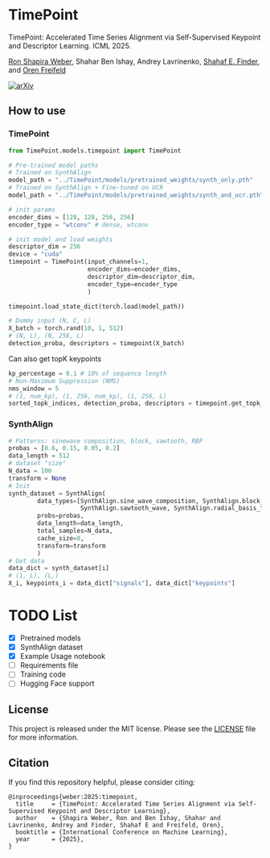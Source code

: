 # TimePoint
TimePoint: Accelerated Time Series Alignment via Self-Supervised Keypoint and Descriptor Learning. ICML 2025.

[Ron Shapira Weber](https://ronshapiraweber.github.io/), Shahar Ben Ishay, Andrey Lavrinenko, [Shahaf E. Finder](https://shahaffind.github.io/), and [Oren Freifeld](https://www.cs.bgu.ac.il/~orenfr/)

[![arXiv](https://img.shields.io/badge/arXiv-2505.23475-b31b1b.svg?style=flat)](https://arxiv.org/abs/2505.23475)


## How to use
### TimePoint

```python
from TimePoint.models.timepoint import TimePoint

# Pre-trained model paths
# Trained on SynthAlign 
model_path = "../TimePoint/models/pretrained_weights/synth_only.pth"
# Trained on SynthAlign + Fine-tuned on UCR
model_path = "../TimePoint/models/pretrained_weights/synth_and_ucr.pth"

# init params
encoder_dims = [128, 128, 256, 256]
encoder_type = "wtconv" # dense, wtconv

# init model and load weights
descriptor_dim = 256
device = "cuda"
timepoint = TimePoint(input_channels=1,
                      encoder_dims=encoder_dims,
                      descriptor_dim=descriptor_dim,
                      encoder_type=encoder_type
                      )

timepoint.load_state_dict(torch.load(model_path))

# Dummy input (N, C, L)
X_batch = torch.rand(10, 1, 512)
# (N, L), (N, 256, L)
detection_proba, descriptors = timepoint(X_batch)
```
Can also get topK keypoints
```python
kp_percentage = 0.1 # 10% of sequence length
# Non-Maximum Suppression (NMS)
nms_window = 5
# (1, num_kp), (1, 256, num_kp), (1, 256, L)
sorted_topk_indices, detection_proba, descriptors = timepoint.get_topk_points(X_batch, kp_percentage, nms_window)
```

### SynthAlign
```python
# Patterns: sinewave composition, block, sawtooth, RBF
probas = [0.6, 0.15, 0.05, 0.2]
data_length = 512
# dataset "size"
N_data = 100
transform = None
# Init
synth_dataset = SynthAlign(
        data_types=[SynthAlign.sine_wave_composition, SynthAlign.block_wave,
                    SynthAlign.sawtooth_wave, SynthAlign.radial_basis_function],
        probs=probas,
        data_length=data_length,
        total_samples=N_data,
        cache_size=0,
        transform=transform
        )
# Get data
data_dict = synth_dataset[i]
# (1, L), (L,)
X_i, keypoints_i = data_dict["signals"], data_dict["keypoints"]

```

# TODO List
- [x] Pretrained models
- [x] SynthAlign dataset
- [x] Example Usage notebook
- [ ] Requirements file
- [ ] Training code
- [ ] Hugging Face support

## License
This project is released under the MIT license. Please see the [LICENSE](LICENSE) file for more information.

## Citation
If you find this repository helpful, please consider citing:
```
@inproceedings{weber:2025:timepoint,
  title     = {TimePoint: Accelerated Time Series Alignment via Self-Supervised Keypoint and Descriptor Learning},
  author    = {Shapira Weber, Ron and Ben Ishay, Shahar and Lavrinenko, Andrey and Finder, Shahaf E and Freifeld, Oren},
  booktitle = {International Conference on Machine Learning},
  year      = {2025},
}
```
